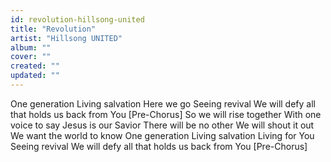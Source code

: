 ```yaml
---
id: revolution-hillsong-united
title: "Revolution"
artist: "Hillsong UNITED"
album: ""
cover: ""
created: ""
updated: ""
---
```


One generation
Living salvation
Here we go
Seeing revival
We will defy all that holds us back from You
[Pre-Chorus]
So we will rise together
With one voice to say
Jesus is our Savior
There will be no other
We will shout it out
We want the world to know
One generation
Living salvation
Living for You
Seeing revival
We will defy all that holds us back from You
[Pre-Chorus]